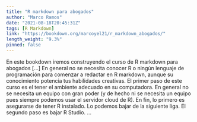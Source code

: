 ```yaml
---
title: "R markdown para abogados"
author: "Marco Ramos"
date: "2021-08-18T20:45:31Z"
tags: [R Markdown]
link: "https://bookdown.org/marcoyel21/r_markdown_abogados/"
length_weight: "9.3%"
pinned: false
---
```


En este bookdown iremos construyendo el curso de R markdown para abogados [...] En general no se necesita conocer R o ningún lenguaje de programación para comenzar a redactar en R markdown, aunque su conocimiento potencia tus habilidades creativas. El primer paso de este curso es el tener el ambiente adecuado en su computadora. En general no se necesita un equipo con gran poder (y de hecho ni se necesita un equipo pues siempre podemos usar el servidor cloud de R). En fin, lo primero es asegurarse de tener R instalado. Lo podemos bajar de la siguiente liga. El segundo paso es bajar R Studio. ...
